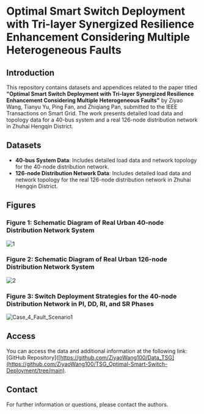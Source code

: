 # Optimal Smart Switch Deployment with Tri-layer Synergized Resilience Enhancement Considering Multiple Heterogeneous Faults

## Introduction
This repository contains datasets and appendices related to the paper titled **"Optimal Smart Switch Deployment with Tri-layer Synergized Resilience Enhancement Considering Multiple Heterogeneous Faults"** by Ziyao Wang, Tianyu Yu, Ping Fan, and Zhiqiang Pan, submitted to the IEEE Transactions on Smart Grid. The work presents detailed load data and topology data for a 40-bus system and a real 126-node distribution network in Zhuhai Hengqin District.

## Datasets
- **40-bus System Data**: Includes detailed load data and network topology for the 40-node distribution network.
- **126-node Distribution Network Data**: Includes detailed load data and network topology for the real 126-node distribution network in Zhuhai Hengqin District.

## Figures
### Figure 1: Schematic Diagram of Real Urban 40-node Distribution Network System
![1](https://github.com/user-attachments/assets/73e4ac21-9388-48de-92d8-a62a24af5afe)

### Figure 2: Schematic Diagram of Real Urban 126-node Distribution Network System
![2](https://github.com/user-attachments/assets/57719515-af94-4de2-9535-21ccaf6d5639)

### Figure 3: Switch Deployment Strategies for the 40-node Distribution Network in PI, DD, RI, and SR Phases
![Case_4_Fault_Scenario1](https://github.com/user-attachments/assets/c178a9be-74b0-48ff-88a2-be76f960c4c3)

## Access
You can access the data and additional information at the following link: [GitHub Repository]([https://github.com/ZiyaoWang100/Data_TSG](https://github.com/ZiyaoWang100/TSG_Optimal-Smart-Switch-Deployment/tree/main).

## Contact
For further information or questions, please contact the authors.
